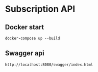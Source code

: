 # Subscription API

## Docker start

```
docker-compose up --build
```

## Swagger api

```
http://localhost:8080/swagger/index.html
```
